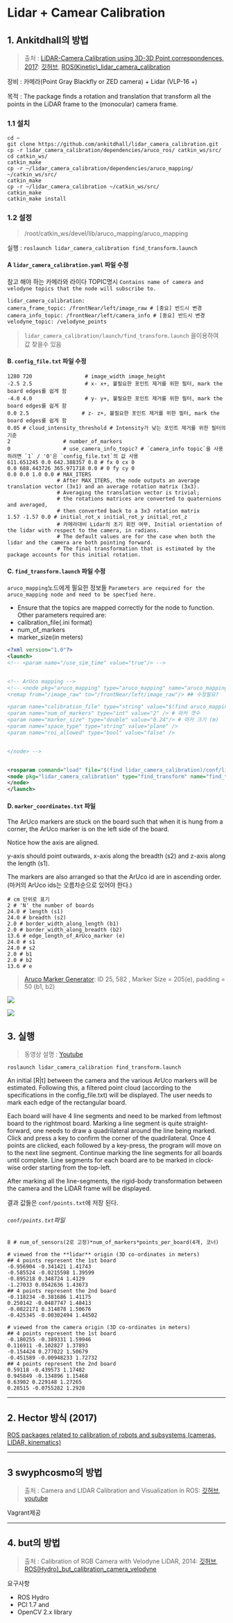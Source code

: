 # Lidar + Camear Calibration

## 1. Ankitdhall의 방법

> 출처 : [LiDAR-Camera Calibration using 3D-3D Point correspondences, 2017](https://arxiv.org/abs/1705.09785):  [깃허브](https://github.com/ankitdhall/lidar_camera_calibration), [ROS\(Kinetic\)\_lidar\_camera\_calibration](http://wiki.ros.org/lidar_camera_calibration)

장비 : 카메라\(Point Gray Blackfly or ZED camera\) + Lidar \(VLP-16 +\)

목적 : The package finds a rotation and translation that transform all the points in the LiDAR frame to the \(monocular\) camera frame.

### 1.1 설치 

```
cd ~
git clone https://github.com/ankitdhall/lidar_camera_calibration.git 
cp -r lidar_camera_calibration/dependencies/aruco_ros/ catkin_ws/src/
cd catkin_ws/
catkin_make
cp -r ~/lidar_camera_calibration/dependencies/aruco_mapping/ ~/catkin_ws/src/
catkin_make
cp -r ~/lidar_camera_calibration ~/catkin_ws/src/
catkin_make
catkin_make install
```

### 1.2 설정 

> /root/catkin\_ws/devel/lib/aruco\_mapping/aruco\_mapping

실행 : `roslaunch lidar_camera_calibration find_transform.launch`


#### A `lidar_camera_calibration.yaml` 파일 수정

참고 해야 하는 카메라와 라이다 TOPIC명시 `Contains name of camera and velodyne topics that the node will subscribe to.`

```
lidar_camera_calibration:
camera_frame_topic: /frontNear/left/image_raw # [중요] 반드시 변경
camera_info_topic: /frontNear/left/camera_info # [중요] 반드시 변경
velodyne_topic: /velodyne_points
```


> `lidar_camera_calibration/launch/find_transform.launch` 을이용하여 값 찾을수 있음

#### B. `config_file.txt` 파일 수정

```
1280 720                 # image_width image_height
-2.5 2.5                 # x- x+, 불필요한 포인트 제거를 위한 필터, mark the board edges를 쉽게 함
-4.0 4.0                 # y- y+, 불필요한 포인트 제거를 위한 필터, mark the board edges를 쉽게 함
0.0 2.5                 # z- z+, 불필요한 포인트 제거를 위한 필터, mark the board edges를 쉽게 함
0.05 # cloud_intensity_threshold # Intensity가 낮는 포인트 제거를 위한 필터의 기준
2                 # number_of_markers
0                 # use_camera_info_topic? # `camera_info topic`을 사용하려면 `1` / '0'은 `config_file.txt`의 값 사용
611.651245 0.0 642.388357 0.0 # fx 0 cx 0
0.0 688.443726 365.971718 0.0 # 0 fy cy 0
0.0 0.0 1.0 0.0 # MAX_ITERS
                # After MAX_ITERS, the node outputs an average translation vector (3x1) and an average rotation matrix (3x3).
                # Averaging the translation vector is trivial;
                # the rotations matrices are converted to quaternions and averaged,
                # then converted back to a 3x3 rotation matrix
1.57 -1.57 0.0 # initial_rot_x initial_rot_y initial_rot_z
                # 카메라대비 Lidar의 초기 회전 여부, Initial orientation of the lidar with respect to the camera, in radians.
                # The default values are for the case when both the lidar and the camera are both pointing forward.
                # The final transformation that is estimated by the package accounts for this initial rotation.
```



#### C. `find_transform.launch` 파일 수정

`aruco_mapping`노드에게 필요한 정보들 `Parameters are required for the aruco_mapping node and need to be specfied here.`
- Ensure that the topics are mapped correctly for the node to function. Other parameters required are:
- calibration_file(.ini format)
- num_of_markers
- marker_size(in meters)

```xml
<?xml version="1.0"?>
<launch>
<!-- <param name="/use_sim_time" value="true"/> -->


<!-- ArUco mapping -->
<!-- <node pkg="aruco_mapping" type="aruco_mapping" name="aruco_mapping" output="screen">
<remap from="/image_raw" to="/frontNear/left/image_raw"/> ## 수정필요?

<param name="calibration_file" type="string" value="$(find aruco_mapping)/data/zed_left_uurmi.ini" /> # 칼리브레이션 파일(ini)
<param name="num_of_markers" type="int" value="2" /> # 마커 갯수
<param name="marker_size" type="double" value="0.24"/> # 마커 크기 (m)
<param name="space_type" type="string" value="plane" />
<param name="roi_allowed" type="bool" value="false" />


</node> -->


<rosparam command="load" file="$(find lidar_camera_calibration)/conf/lidar_camera_calibration.yaml" />
<node pkg="lidar_camera_calibration" type="find_transform" name="find_transform" output="screen">
</node>
</launch>
```



#### D. `marker_coordinates.txt` 파일


The ArUco markers are stuck on the board such that when it is hung from a corner, the ArUco marker is on the left side of the board.


Notice how the axis are aligned.

y-axis should point outwards, x-axis along the breadth (s2) and z-axis along the length (s1).

The markers are also arranged so that the ArUco id are in ascending order. (마커의 ArUco ids는 오름차순으로 있어야 한다.)




```
# cm 단위로 표기
2 # 'N' the number of boards
24.0 # length (s1)
24.0 # breadth (s2)
2.0 # border_width_along_length (b1)
2.0 # border_width_along_breadth (b2)
13.6 # edge_length_of_ArUco_marker (e)
24.0 # s1
24.0 # s2
2.0 # b1
2.0 # b2
13.6 # e
```
> [Aruco Marker Generator](https://terpconnect.umd.edu/~jwelsh12/enes100/markergen.html): ID 25, 582 , Marker Size = 205(e), padding = 50 (b1, b2)




![](https://github.com/ankitdhall/lidar_camera_calibration/raw/master/images/board_dim_label.jpg)

![](https://github.com/ankitdhall/lidar_camera_calibration/raw/master/images/aruco_axis.png)





## 3. 실행

> 동영상 설명 : [Youtube](https://youtu.be/SiPGPwNKE-Q)

```
roslaunch lidar_camera_calibration find_transform.launch
```

An initial [R|t] between the camera and the various ArUco markers will be estimated. Following this, a filtered point cloud (according to the specifications in the config_file.txt) will be displayed. The user needs to mark each edge of the rectangular board.

Each board will have 4 line segments and need to be marked from leftmost board to the rightmost board. Marking a line segment is quite straight-forward, one needs to draw a quadrilateral around the line being marked. Click and press a key to confirm the corner of the quadrilateral. Once 4 points are clicked, each followed by a key-press, the program will move on to the next line segment. Continue marking the line segments for all boards until complete. Line segments for each board are to be marked in clock-wise order starting from the top-left.

After marking all the line-segments, the rigid-body transformation between the camera and the LiDAR frame will be displayed.

결과 값들은 `conf/points.txt`에 저장 된다.

###### `conf/points.txt`파일


```
8 # num_of_sensors(2로 고정)*num_of_markers*points_per_board(4개, 코너)

# viewed from the **lidar** origin (3D co-ordinates in meters)
## 4 points represent the 1st board
-0.956904 -0.341421 1.41743
-0.585524 -0.0215598 1.39599
-0.895218 0.348724 1.4129
-1.27033 0.0542636 1.43673
## 4 points represent the 2nd board
-0.118234 -0.381686 1.41175
0.250142 -0.0487747 1.48413
-0.0822171 0.314878 1.50676
-0.425345 -0.00302494 1.44502

# viewed from the camera origin (3D co-ordinates in meters)
## 4 points represent the 1st board
-0.180255 -0.389331 1.59946
0.116911 -0.102827 1.37893
-0.154424 0.277022 1.50679
-0.451589 -0.00948233 1.72732
## 4 points represent the 2nd board
0.59118 -0.439573 1.17482
0.945849 -0.134896 1.15468
0.63982 0.229148 1.27265
0.28515 -0.0755282 1.2928
```



--- 

## 2. Hector 방식 \(2017\)

[ROS packages related to calibration of robots and subsystems \(cameras, LIDAR, kinematics\)](https://github.com/tu-darmstadt-ros-pkg/hector_calibration)

---

## 3 swyphcosmo의 방법

> 출처 : Camera and LIDAR Calibration and Visualization in ROS: [깃허브](https://github.com/swyphcosmo/ros-camera-lidar-calibration), [youtube](https://www.youtube.com/watch?v=Zc4Ev_ggHIA)

Vagrant제공

---

## 4. but의 방법

> 출처 : Calibration of RGB Camera with Velodyne LiDAR, 2014: [깃허브](https://github.com/robofit/but_velodyne), [ROS\(Hydro\)\_but\_calibration\_camera\_velodyne](http://wiki.ros.org/but_calibration_camera_velodyne)

요구사항

* ROS Hydro
* PCl 1.7 and
* OpenCV 2.x library



